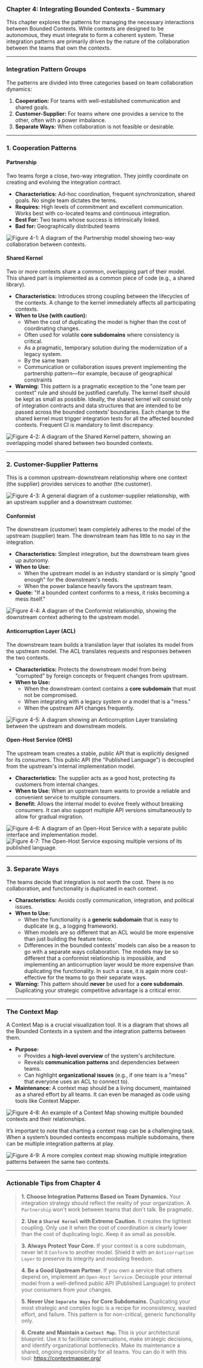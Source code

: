 ### Chapter 4: Integrating Bounded Contexts - Summary

This chapter explores the patterns for managing the necessary interactions between Bounded Contexts. While contexts are designed to be autonomous, they must integrate to form a coherent system. These integration patterns are primarily driven by the nature of the collaboration between the teams that own the contexts.

---

### Integration Pattern Groups

The patterns are divided into three categories based on team collaboration dynamics:

1.  **Cooperation:** For teams with well-established communication and shared goals.
2.  **Customer-Supplier:** For teams where one provides a service to the other, often with a power imbalance.
3.  **Separate Ways:** When collaboration is not feasible or desirable.

---

### 1. Cooperation Patterns

#### Partnership
Two teams forge a close, two-way integration. They jointly coordinate on creating and evolving the integration contract.

*   **Characteristics:** Ad-hoc coordination, frequent synchronization, shared goals. No single team dictates the terms.
*   **Requires:** High levels of commitment and excellent communication. Works best with co-located teams and continuous integration.
*   **Best For:** Two teams whose success is intrinsically linked.
* **Bad for:** Geographically distributed teams

![Figure 4-1: A diagram of the Partnership model showing two-way collaboration between contexts.](figure-4-1.png)

#### Shared Kernel
Two or more contexts share a common, overlapping part of their model. This shared part is implemented as a common piece of code (e.g., a shared library).

*   **Characteristics:** Introduces strong coupling between the lifecycles of the contexts. A change to the kernel immediately affects all participating contexts.
*   **When to Use (with caution):**
    *   When the cost of duplicating the model is higher than the cost of coordinating changes.
    *   Often used for volatile **core subdomains** where consistency is critical.
    *   As a pragmatic, temporary solution during the modernization of a legacy system.
    * By the same team
    * Communication or collaboration issues prevent implementing the partnership pattern—for example, because of geographical constraints
*   **Warning:** This pattern is a pragmatic exception to the "one team per context" rule and should be justified carefully. The kernel itself should be kept as small as possible. Ideally, the shared kernel will consist only of integration contracts and data structures that are intended to be passed across the bounded contexts’ boundaries. Each change to the shared kernel must trigger integration tests for all the affected bounded contexts. Frequent CI is mandatory to limit discrepancy. 

![Figure 4-2: A diagram of the Shared Kernel pattern, showing an overlapping model shared between two bounded contexts.](figure-4-2.png)

---

### 2. Customer-Supplier Patterns

This is a common upstream-downstream relationship where one context (the supplier) provides services to another (the customer).

![Figure 4-3: A general diagram of a customer-supplier relationship, with an upstream supplier and a downstream customer.](figure-4-3.png)

#### Conformist
The downstream (customer) team completely adheres to the model of the upstream (supplier) team. The downstream team has little to no say in the integration.

*   **Characteristics:** Simplest integration, but the downstream team gives up autonomy.
*   **When to Use:**
    *   When the upstream model is an industry standard or is simply "good enough" for the downstream's needs.
    *   When the power balance heavily favors the upstream team.
*   **Quote:** "If a bounded context conforms to a mess, it risks becoming a mess itself."

![Figure 4-4: A diagram of the Conformist relationship, showing the downstream context adhering to the upstream model.](figure-4-4.png)

#### Anticorruption Layer (ACL)
The downstream team builds a translation layer that isolates its model from the upstream model. The ACL translates requests and responses between the two contexts.

*   **Characteristics:** Protects the downstream model from being "corrupted" by foreign concepts or frequent changes from upstream.
*   **When to Use:**
    *   When the downstream context contains a **core subdomain** that must not be compromised.
    *   When integrating with a legacy system or a model that is a "mess."
    *   When the upstream API changes frequently.

![Figure 4-5: A diagram showing an Anticorruption Layer translating between the upstream and downstream models.](figure-4-5.png)

#### Open-Host Service (OHS)
The upstream team creates a stable, public API that is explicitly designed for its consumers. This public API (the "Published Language") is decoupled from the upstream's internal implementation model.

*   **Characteristics:** The supplier acts as a good host, protecting its customers from internal changes.
*   **When to Use:** When an upstream team wants to provide a reliable and convenient service to multiple consumers.
*   **Benefit:** Allows the internal model to evolve freely without breaking consumers. It can also support multiple API versions simultaneously to allow for gradual migration.

![Figure 4-6: A diagram of an Open-Host Service with a separate public interface and implementation model.](figure-4-6.png)
![Figure 4-7: The Open-Host Service exposing multiple versions of its published language.](figure-4-7.png)

---

### 3. Separate Ways

The teams decide that integration is not worth the cost. There is no collaboration, and functionality is duplicated in each context.

*   **Characteristics:** Avoids costly communication, integration, and political issues.
*   **When to Use:**
    *   When the functionality is a **generic subdomain** that is easy to duplicate (e.g., a logging framework).
    *   When models are so different that an ACL would be more expensive than just building the feature twice.
    * Differences in the bounded contexts’ models can also be a reason to go with a separate ways collaboration. The models may be so different that a conformist relationship is impossible, and implementing an anticorruption layer would be more expensive than duplicating the functionality. In such a case, it is again more cost-effective for the teams to go their separate ways.
*   **Warning:** This pattern should **never** be used for a **core subdomain**. Duplicating your strategic competitive advantage is a critical error.

---

### The Context Map

A Context Map is a crucial visualization tool. It is a diagram that shows all the Bounded Contexts in a system and the integration patterns between them.

*   **Purpose:**
    *   Provides a **high-level overview** of the system's architecture.
    *   Reveals **communication patterns** and dependencies between teams.
    *   Can highlight **organizational issues** (e.g., if one team is a "mess" that everyone uses an ACL to connect to).
*   **Maintenance:** A context map should be a living document, maintained as a shared effort by all teams. It can even be managed as code using tools like Context Mapper.

![Figure 4-8: An example of a Context Map showing multiple bounded contexts and their relationships.](figure-4-8.png)

It’s important to note that charting a context map can be a challenging task. When a system’s bounded contexts encompass multiple subdomains, there can be multiple integration patterns at play.

![Figure 4-9: A more complex context map showing multiple integration patterns between the same two contexts.](figure-4-9.png)

---

### Actionable Tips from Chapter 4

> **1. Choose Integration Patterns Based on Team Dynamics.** Your integration strategy should reflect the reality of your organization. A `Partnership` won't work between teams that don't talk. Be pragmatic.

> **2. Use a `Shared Kernel` with Extreme Caution.** It creates the tightest coupling. Only use it when the cost of coordination is clearly lower than the cost of duplicating logic. Keep it as small as possible.

> **3. Always Protect Your Core.** If your context is a core subdomain, never let it `Conform` to another model. Shield it with an `Anticorruption Layer` to preserve its integrity and modeling freedom.

> **4. Be a Good Upstream Partner.** If you own a service that others depend on, implement an `Open-Host Service`. Decouple your internal model from a well-defined public API (Published Language) to protect your consumers from your changes.

> **5. Never Use `Separate Ways` for Core Subdomains.** Duplicating your most strategic and complex logic is a recipe for inconsistency, wasted effort, and failure. This pattern is for non-critical, generic functionality only.

> **6. Create and Maintain a `Context Map`.** This is your architectural blueprint. Use it to facilitate conversations, make strategic decisions, and identify organizational bottlenecks. Make its maintenance a shared, ongoing responsibility for all teams. You can do it with this tool: https://contextmapper.org/